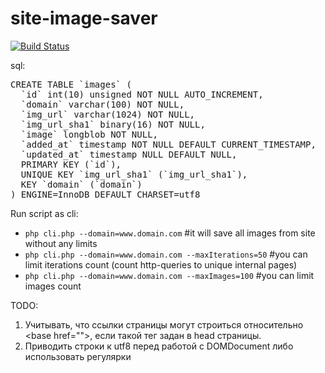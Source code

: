 # site-image-saver

[![Build Status](https://travis-ci.org/bopoda/site-image-saver.svg?branch=master)](https://travis-ci.org/bopoda/site-image-saver)

<div>sql:</div>
<pre>
CREATE TABLE `images` (
  `id` int(10) unsigned NOT NULL AUTO_INCREMENT,
  `domain` varchar(100) NOT NULL,
  `img_url` varchar(1024) NOT NULL,
  `img_url_sha1` binary(16) NOT NULL,
  `image` longblob NOT NULL,
  `added_at` timestamp NOT NULL DEFAULT CURRENT_TIMESTAMP,
  `updated_at` timestamp NULL DEFAULT NULL,
  PRIMARY KEY (`id`),
  UNIQUE KEY `img_url_sha1` (`img_url_sha1`),
  KEY `domain` (`domain`)
) ENGINE=InnoDB DEFAULT CHARSET=utf8
</pre>

<div>Run script as cli:</div>
<ul>
<li><code>php cli.php --domain=www.domain.com</code>  #it will save all images from site without any limits</li>
<li><code>php cli.php --domain=www.domain.com --maxIterations=50</code>  #you can limit iterations count (count http-queries to unique internal pages)</li>
<li><code>php cli.php --domain=www.domain.com --maxImages=100</code>  #you can limit images count</li>
</ul>

<div>TODO:</div>
<ol>
  <li>Учитывать, что ссылки страницы могут строиться относительно &lt;base href=""&gt;, если такой тег задан в head страницы.</li>
  <li>Приводить строки к utf8 перед работой с DOMDocument либо использовать регулярки</li>
</ol>